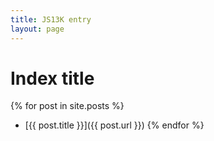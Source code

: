 ```yaml
---
title: JS13K entry
layout: page
---
```


# Index title

{% for post in site.posts %}
  - [{{ post.title }}]({{ post.url }})
{% endfor %}
